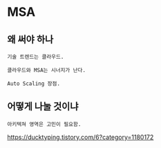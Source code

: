# MSA

## 왜 써야 하나 

    기술 트렌드는 클라우드. 

    클라우드와 MSA는 시너지가 난다. 

    Auto Scaling 장점.

## 어떻게 나눌 것이냐 

    아키텍쳐 영역은 고민이 필요함. 


https://ducktyping.tistory.com/6?category=1180172
    